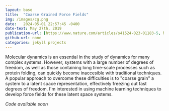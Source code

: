 ```yaml
---
layout: base
title:  "Coarse Grained Force Fields"
img: /images/cg.png
date:   2024-05-01 22:57:45 -0400
date-text: May 27th, 2019
publication-url: [https://www.nature.com/articles/s41524-023-01183-5, https://arxiv.org/pdf/2405.19386]
github-url: none
categories: jekyll projects
---
```


Molecular dynamics is an essential in the study of dynamics for many complex systems. However, systems with a large number of degrees of freedom, as well as those containing long time-scale processes such as protein folding, can quickly become inaccesible with traditional techniques. A popular approach to overcome these difficulties is to "coarse grain" a system to a latent space representation, effectively freezing out fast degrees of freedom. I'm interested in using machine learning techniques to develop force fields for these latent space systems.  

_Code available soon_ 
